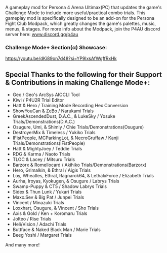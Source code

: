 A gameplay mod for Persona 4 Arena Ultimax(PC) that updates the game's Challenge Mode to include more useful/practical combo trials.
This gameplay mod is specifically designed to be an add-on for the Persona Fight Club Modpack, which greatly changes the game's palettes, music, menus, & stages. For more info about the Modpack, join the P4AU discord server here: www.discord.gg/p4au


### __Challenge Mode+ Section(α) Showcase:__

https://youtu.be/dKi89on7d48?si=YP9lxsAfWgffRxHk


## Special Thanks to the following for their Support & Contributions in making Challenge Mode+:

- Geo / Geo's ArcSys AIOCLI Tool
- Kiwi / P4U2R Trial Editor
- Hatt & Hero / Training Mode Recording Hex Conversion
- ShowYouCan & ZeBo / Narukami Trials
- GreekAscendedDust, D.A.C., & LukeSky / Yosuke Trials/Demonstrations(D.A.C.)
- Osugure, Umi, & Shimly / Chie Trials/Demonstrations(Osugure)
- DestroyerMix & Timeless / Yukiko Trials
- IFistPeople, MCParkingLot, & NecroGruffaw / Kanji Trials/Demonstrations(IFistPeople)
- Hatt & MightyJoey / Teddie Trials
- RDG & Karma / Naoto Trials
- TLOC & Lacey / Mitsuru Trials
- Barzorx & Romellocard / Akihiko Trials/Demonstrations(Barzorx)
- Hero, Grimalkin, & Ethral / Aigis Trials
- Loy, Wheatles, Ethral, Ragnarok64, & LethalxForce / Elizabeth Trials
- Aurha, Iroyas, Kyokugen, & Osugure / Labrys Trials
- Swamp-Puppy & CT5 / Shadow Labrys Trials
- Sidex & Thun Lunk / Yukari Trials
- Maxx.Sev & Big Pat / Junpei Trials
- Vincent / Minazuki Trials
- Loxxhart, Osugure, & Vincent / Sho Trials
- Axis & Gold / Ken + Koromaru Trials
- Jolteo / Rise Trials
- Heli/Vision / Adachi Trials
- Buttface & Naked Black Man / Marie Trials
- Beeg Yoshi /  Margaret Trials

And many more!
